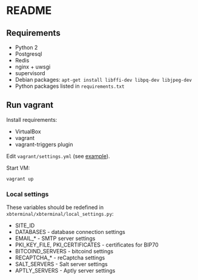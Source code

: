 # README

## Requirements

* Python 2
* Postgresql
* Redis
* nginx + uwsgi
* supervisord
* Debian packages: `apt-get install libffi-dev libpq-dev libjpeg-dev`
* Python packages listed in `requirements.txt`

## Run vagrant

Install requirements:

* VirtualBox
* vagrant
* vagrant-triggers plugin

Edit `vagrant/settings.yml` (see [example](vagrant/default_settings.yml)).

Start VM:

```
vagrant up
```

### Local settings

These variables should be redefined in `xbterminal/xbterminal/local_settings.py`:

* SITE_ID
* DATABASES - database connection settings
* EMAIL_* - SMTP server settings
* PKI_KEY_FILE, PKI_CERTIFICATES - certificates for BIP70
* BITCOIND_SERVERS - bitcoind settings
* RECAPTCHA_* - reCaptcha settings
* SALT_SERVERS - Salt server settings
* APTLY_SERVERS - Aptly server settings
